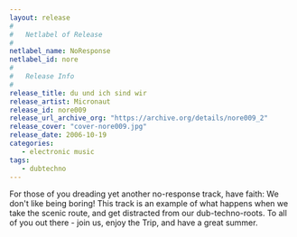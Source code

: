```yaml
---
layout: release
#
#   Netlabel of Release
#
netlabel_name: NoResponse
netlabel_id: nore
#
#   Release Info
#
release_title: du und ich sind wir
release_artist: Micronaut
release_id: nore009
release_url_archive_org: "https://archive.org/details/nore009_2"
release_cover: "cover-nore009.jpg"
release_date: 2006-10-19
categories:
   - electronic music
tags:
   - dubtechno
---
```

For those of you dreading yet another no-response track, have faith:
We don't like being boring! This track is an example of what happens when we
take the scenic route, and get distracted from our dub-techno-roots.
To all of you out there - join us, enjoy the Trip, and have a great summer.


